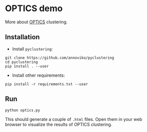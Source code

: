# OPTICS demo
More about [OPTICS](https://en.wikipedia.org/wiki/OPTICS_algorithm) clustering.

## Installation

* Install `pyclustering`:
```
git clone https://github.com/annoviko/pyclustering
cd pyclustering
pip install . --user

```

* Install other requirements:
```
pip install -r requirements.txt --user
```

## Run

```
python optics.py
```

This should generate a couple of `.html` files. Open them in your web 
browser to visualize the results of OPTICS clustering. 